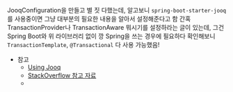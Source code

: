 JooqConfiguration을 만들고 별 짓 다했는데, 알고보니 `spring-boot-starter-jooq` 를 사용중이면 
그냥 대부분의 필요한 내용을 알아서 설정해준다고 함
간혹 TransactionProvider나 TransactionAware 뭐시기를 설정하라는 글이 있는데, 그건 Spring Boot와 위 라이브러리 없이 깡 Spring을 쓰는 경우에 필요하다
확인해보니 `TransactionTemplate`, `@Transactional` 다 사용 가능했음!
* 참고
	* [Using Jooq](https://docs.spring.io/spring-boot/docs/1.3.5.RELEASE/reference/html/boot-features-jooq.html)
	* [StackOverflow 참고 자료](https://stackoverflow.com/questions/39985645/jooq-and-spring-transaction-management)
	* 